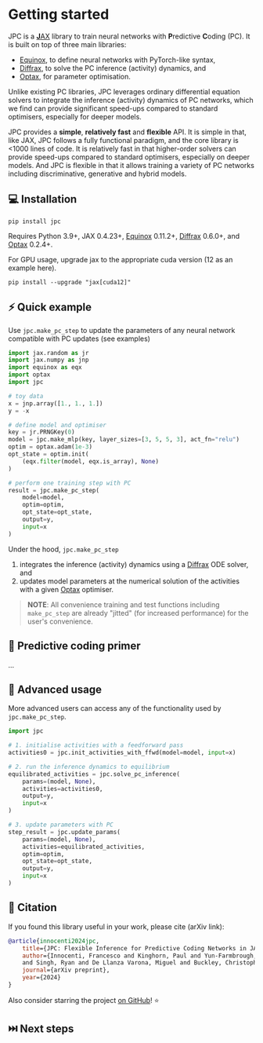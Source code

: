 # Getting started
JPC is a [**J**AX](https://github.com/google/jax) library to train neural networks 
with **P**redictive **C**oding (PC). It is built on top of three main libraries:

* [Equinox](https://github.com/patrick-kidger/equinox), to define neural 
networks with PyTorch-like syntax,
* [Diffrax](https://github.com/patrick-kidger/diffrax), to solve the PC inference (activity) dynamics, and
* [Optax](https://github.com/google-deepmind/optax), for parameter optimisation.

Unlike existing PC libraries, JPC leverages ordinary differential equation solvers
to integrate the inference (activity) dynamics of PC networks, which we find
can provide significant speed-ups compared to standard optimisers, especially
for deeper models. 

JPC provides a **simple**, **relatively fast** and **flexible** API. It is 
simple in that, like JAX, JPC follows a fully functional paradigm, and the core 
library is <1000 lines of code. It is relatively fast in that higher-order 
solvers can provide speed-ups compared to standard optimisers, especially on
deeper models. And JPC is flexible in that it allows training a variety of
PC networks including discriminative, generative and hybrid models.

## 💻 Installation
```
pip install jpc
```

Requires Python 3.9+, JAX 0.4.23+, [Equinox](https://github.com/patrick-kidger/equinox) 
0.11.2+, [Diffrax](https://github.com/patrick-kidger/diffrax) 0.6.0+, and 
[Optax](https://github.com/google-deepmind/optax) 0.2.4+. 

For GPU usage, upgrade jax to the appropriate cuda version (12 as an example 
here).

```
pip install --upgrade "jax[cuda12]"
```

## ⚡️ Quick example
Use `jpc.make_pc_step` to update the parameters of any neural network compatible
with PC updates (see examples)
```py
import jax.random as jr
import jax.numpy as jnp
import equinox as eqx
import optax
import jpc

# toy data
x = jnp.array([1., 1., 1.])
y = -x

# define model and optimiser
key = jr.PRNGKey(0)
model = jpc.make_mlp(key, layer_sizes=[3, 5, 5, 3], act_fn="relu")
optim = optax.adam(1e-3)
opt_state = optim.init(
    (eqx.filter(model, eqx.is_array), None)
)

# perform one training step with PC
result = jpc.make_pc_step(
    model=model,
    optim=optim,
    opt_state=opt_state,
    output=y,
    input=x
)
```
Under the hood, `jpc.make_pc_step`
1. integrates the inference (activity) dynamics using a [Diffrax](https://github.com/patrick-kidger/diffrax) ODE solver, and
2. updates model parameters at the numerical solution of the activities with a given [Optax](https://github.com/google-deepmind/optax) optimiser.

> **NOTE**: All convenience training and test functions including `make_pc_step` 
> are already "jitted" (for increased performance) for the user's convenience.

## 🧠️ Predictive coding primer
...

## 🚀 Advanced usage
More advanced users can access any of the functionality used by `jpc.make_pc_step`.

```py
import jpc

# 1. initialise activities with a feedforward pass
activities0 = jpc.init_activities_with_ffwd(model=model, input=x)

# 2. run the inference dynamics to equilibrium
equilibrated_activities = jpc.solve_pc_inference(
    params=(model, None), 
    activities=activities0, 
    output=y, 
    input=x
)

# 3. update parameters with PC
step_result = jpc.update_params(
    params=(model, None), 
    activities=equilibrated_activities,
    optim=optim,
    opt_state=opt_state,
    output=y, 
    input=x
)
```

## 📄 Citation
If you found this library useful in your work, please cite (arXiv link):

```bibtex
@article{innocenti2024jpc,
    title={JPC: Flexible Inference for Predictive Coding Networks in JAX},
    author={Innocenti, Francesco and Kinghorn, Paul and Yun-Farmbrough, Will 
    and Singh, Ryan and De Llanza Varona, Miguel and Buckley, Christopher},
    journal={arXiv preprint},
    year={2024}
}
```
Also consider starring the project [on GitHub](https://github.com/thebuckleylab/jpc)! ⭐️ 

## ⏭️ Next steps
